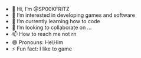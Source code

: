 - 👋 Hi, I’m @SP00KFRITZ
- 👀 I’m interested in developing games and software 
- 🌱 I’m currently learning how to code
- 💞️ I’m looking to collaborate on ...
- 📫 How to reach me not rn
- 😄 Pronouns: He\Him
- ⚡ Fun fact: I like to game

<!---
SP00KFRITZ/SP00KFRITZ is a ✨ special ✨ repository because its `README.md` (this file) appears on your GitHub profile.
You can click the Preview link to take a look at your changes.
--->
